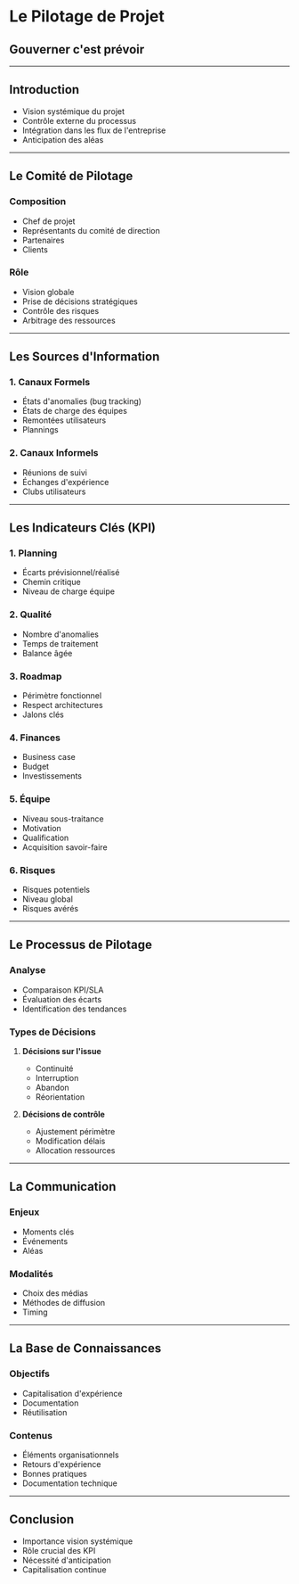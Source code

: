 # Le Pilotage de Projet
## Gouverner c'est prévoir

---

## Introduction
* Vision systémique du projet
* Contrôle externe du processus
* Intégration dans les flux de l'entreprise
* Anticipation des aléas

---

## Le Comité de Pilotage
### Composition
* Chef de projet
* Représentants du comité de direction
* Partenaires
* Clients

### Rôle
* Vision globale
* Prise de décisions stratégiques
* Contrôle des risques
* Arbitrage des ressources

---

## Les Sources d'Information
### 1. Canaux Formels
* États d'anomalies (bug tracking)
* États de charge des équipes
* Remontées utilisateurs
* Plannings

### 2. Canaux Informels
* Réunions de suivi
* Échanges d'expérience
* Clubs utilisateurs

---

## Les Indicateurs Clés (KPI)
### 1. Planning
* Écarts prévisionnel/réalisé
* Chemin critique
* Niveau de charge équipe

### 2. Qualité
* Nombre d'anomalies
* Temps de traitement
* Balance âgée

### 3. Roadmap
* Périmètre fonctionnel
* Respect architectures
* Jalons clés

### 4. Finances
* Business case
* Budget
* Investissements

### 5. Équipe
* Niveau sous-traitance
* Motivation
* Qualification
* Acquisition savoir-faire

### 6. Risques
* Risques potentiels
* Niveau global
* Risques avérés

---

## Le Processus de Pilotage
### Analyse
* Comparaison KPI/SLA
* Évaluation des écarts
* Identification des tendances

### Types de Décisions
1. **Décisions sur l'issue**
   * Continuité
   * Interruption
   * Abandon
   * Réorientation

2. **Décisions de contrôle**
   * Ajustement périmètre
   * Modification délais
   * Allocation ressources

---

## La Communication
### Enjeux
* Moments clés
* Événements
* Aléas

### Modalités
* Choix des médias
* Méthodes de diffusion
* Timing

---

## La Base de Connaissances
### Objectifs
* Capitalisation d'expérience
* Documentation
* Réutilisation

### Contenus
* Éléments organisationnels
* Retours d'expérience
* Bonnes pratiques
* Documentation technique

---

## Conclusion
* Importance vision systémique
* Rôle crucial des KPI
* Nécessité d'anticipation
* Capitalisation continue
